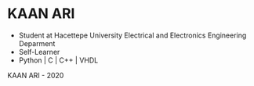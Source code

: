 # KAAN ARI
- Student at Hacettepe University Electrical and Electronics Engineering Deparment
- Self-Learner
- Python | C | C++ | VHDL


KAAN ARI - 2020
